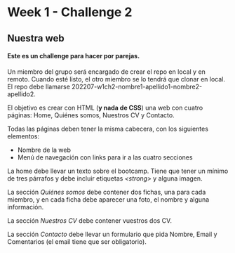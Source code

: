 # Week 1 - Challenge 2

## Nuestra web

#### Este es un challenge para hacer por parejas.

Un miembro del grupo será encargado de crear el repo en local y en remoto. Cuando esté listo, el otro miembro se lo tendrá que clonar en local. El repo debe llamarse 202207-w1ch2-nombre1-apellido1-nombre2-apellido2.

El objetivo es crear con HTML (**y nada de CSS**) una web con cuatro páginas: Home, Quiénes somos, Nuestros CV y Contacto.

Todas las páginas deben tener la misma cabecera, con los siguientes elementos:

- Nombre de la web
- Menú de navegación con links para ir a las cuatro secciones

La home debe llevar un texto sobre el bootcamp. Tiene que tener un mínimo de tres párrafos y debe incluir etiquetas _\<strong\>_ y alguna imagen.

La sección _Quiénes somos_ debe contener dos fichas, una para cada miembro, y en cada ficha debe aparecer una foto, el nombre y alguna información.

La sección _Nuestros CV_ debe contener vuestros dos CV.

La sección _Contacto_ debe llevar un formulario que pida Nombre, Email y Comentarios (el email tiene que ser obligatorio).
